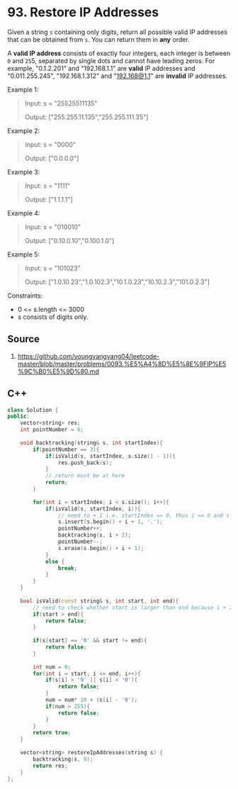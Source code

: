 # 93. Restore IP Addresses

Given a string `s` containing only digits, return all possible valid IP addresses that can be obtained from `s`. You can return them in **any** order.

A **valid IP address** consists of exactly four integers, each integer is between `0` and `25`5, separated by single dots and cannot have leading zeros. For example, "0.1.2.201" and "192.168.1.1" are **valid** IP addresses and "0.011.255.245", "192.168.1.312" and "192.168@1.1" are **invalid** IP addresses. 

Example 1:

> Input: s = "25525511135"
> 
> Output: ["255.255.11.135","255.255.111.35"]

Example 2:

> Input: s = "0000"
> 
> Output: ["0.0.0.0"]

Example 3:

> Input: s = "1111"
> 
> Output: ["1.1.1.1"]

Example 4:

> Input: s = "010010"
> 
> Output: ["0.10.0.10","0.100.1.0"]

Example 5:

> Input: s = "101023"
> 
> Output: ["1.0.10.23","1.0.102.3","10.1.0.23","10.10.2.3","101.0.2.3"]

Constraints:

* 0 <= s.length <= 3000
* s consists of digits only.

## Source
1. https://github.com/youngyangyang04/leetcode-master/blob/master/problems/0093.%E5%A4%8D%E5%8E%9FIP%E5%9C%B0%E5%9D%80.md

## C++
```c++
class Solution {
public:
    vector<string> res;
    int pointNumber = 0;
    
    void backtracking(string& s, int startIndex){
        if(pointNumber == 3){
            if(isValid(s, startIndex, s.size() - 1)){
                res.push_back(s);                
            }
            // return must be at here
            return;
        }        
        
        for(int i = startIndex; i < s.size(); i++){
            if(isValid(s, startIndex, i)){
                // need to + 1 i.e. startIndex == 0, thus i == 0 and s.begin() == 0, but still need to take first element
                s.insert(s.begin() + i + 1, '.');
                pointNumber++;
                backtracking(s, i + 2);
                pointNumber--;
                s.erase(s.begin() + i + 1);
            }
            else {
                break;
            }
        }
    }
    
    bool isValid(const string& s, int start, int end){
        // need to check whether start is larger than end because i + 2 at backtracking
        if(start > end){
            return false;
        }
        
        if(s[start] == '0' && start != end){
            return false;
        }
        
        int num = 0;
        for(int i = start; i <= end; i++){
            if(s[i] > '9' || s[i] < '0'){
                return false;
            }
            num = num* 10 + (s[i] - '0');
            if(num > 255){
                return false;
            }
        }
        return true;
    }
    
    vector<string> restoreIpAddresses(string s) {
        backtracking(s, 0);
        return res;
    }
};
```

